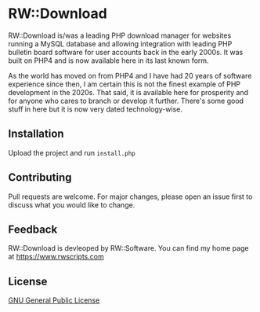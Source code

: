# RW::Download

RW::Download is/was a leading PHP download manager for websites running a MySQL database and allowing integration with leading PHP bulletin board software for user accounts back in the early 2000s. It was built on PHP4 and is now available here in its last known form. 

As the world has moved on from PHP4 and I have had 20 years of software experience since then, I am certain this is not the finest example of PHP development in the 2020s. That said, it is available here for prosperity and for anyone who cares to branch or develop it further. There's some good stuff in here but it is now very dated technology-wise.

## Installation

Upload the project and run `install.php`

## Contributing

Pull requests are welcome. For major changes, please open an issue first
to discuss what you would like to change.

## Feedback

RW::Download is devleoped by RW::Software. You can find my home page at https://www.rwscripts.com

## License

[GNU General Public License](https://www.gnu.org/licenses/gpl-3.0.en.html)
